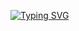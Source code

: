[![Typing SVG](https://readme-typing-svg.demolab.com?font=Fira+Code&pause=1000&color=27B2F7&width=435&lines=Hi+there+%F0%9F%91%8B)](https://git.io/typing-svg)
